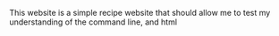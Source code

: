 This website is a simple recipe website that should allow me
to test my understanding of the command line, and html